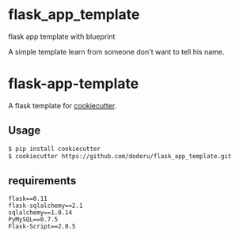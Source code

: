 # flask_app_template
flask app template with blueprint

A simple template learn from someone don't want to tell his name.

# flask-app-template


A flask template for [cookiecutter](https://cookiecutter.readthedocs.io).

## Usage

```bash
$ pip install cookiecutter
$ cookiecutter https://github.com/dodoru/flask_app_template.git
```

## requirements
``` 
flask==0.11
flask-sqlalchemy==2.1
sqlalchemy==1.0.14
PyMySQL==0.7.5
Flask-Script==2.0.5
```

